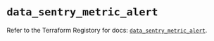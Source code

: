 # `data_sentry_metric_alert`

Refer to the Terraform Registory for docs: [`data_sentry_metric_alert`](https://registry.terraform.io/providers/jianyuan/sentry/0.12.3/docs/data-sources/metric_alert).
